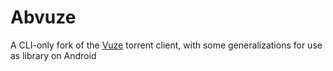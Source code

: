 # Abvuze
A CLI-only fork of the [Vuze](https://www.vuze.com) torrent client, with some generalizations for use as library on Android
